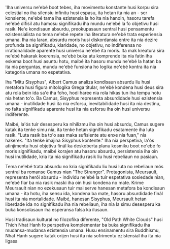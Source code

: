 'Iha universu ne'ebé boot tebes, iha movimentu konstante husi korpu sira celestial no iha silensiu infinitu husi espasu, ita hetan ita nia an - ser konsiente, ne'ebé tama iha ezistensia la ho ita nia hanoin, hasoru tarefa ne'ebé difisil atu hamosu signifikadu iha mundu ne'ebé la fo objetivu husi rasik. Ne'e kondisaun absurdu, preokupasaun sentral husi pensamentu ezistensialista no tema ne'ebé repete iha literatura ne'ebé trata esperiensia umana. Iha nia laran, absurdu moris husi diskordansia entre ita nia dezire profunda ba signifikadu, klaridade, no objetivu, no indiferensa no irrationalidade aparente husi universu ne'ebé ita moris. Ita mak kreatura sira ne'ebé hakarak koerensia, ne'ebé buka atu komprende ita nia fatin iha eskema boot husi asuntu hotu, maibé ita hasoru mundu ne'ebé la hatan ba ita nia perguntas, mundu ne'ebé funsiona ho logika ne'ebé kontra ita nia kategoria umana no espetativa.

Iha "Mitu Sisyphus", Albert Camus analiza kondisaun absurdu liu husi metafora husi figura mitologika Grega titular, ne'ebé kondena husi deus sira atu rola bein ida sa'e iha foho, hodi haree nia rola hikas tun iha tempu hotu nia hetan to'o. Ba Camus, Sisyphus representa absurdidade husi ezistensia umana - inutilidade husi ita nia esforsu, inevitabilidade husi ita nia destínu, no falta signifikadu aparente husi ita nia esforsu iha oin husi universu indiferente.

Maibé, la'ós tuir desesperu ka nihilizmu iha oin husi absurdu, Camus sugere katak ita tenke simu nia, ita tenke hetan signifikadu esatamente iha luta rasik. "Luta rasik ba to'o aas maka sufisiente atu enxe nia fuan," nia hakerek. "Ita tenke imajina Sisyphus kontente." Iha nia perspetiva, la'ós atinjimentu husi objetivu finál ka deskoberta planu kosmiku boot ne'ebé fo moris signifikadu, maibé korajen atu hasoru absurdu, persistensia iha oin husi inutilidade, kria ita nia signifikadu rasik liu husi rebeliaun no pasiaun.

Tema ne'ebé trata absurdu no kria signifikadu liu husi luta no rebeliaun mós sentral ba romanse Camus nian "The Stranger". Protagonista, Meursault, representa herói absurdu - individu ne'ebé la tuir espetativa sosiedade nian, ne'ebé fiar ba nia rasik maski iha oin husi kondena no mate. Krime Meursault nian no ezekusaun tuir mai serve hanesan metafora ba kondisaun umana - ita hotu, iha sensu ida, kondena ba mate, hasoru absurdidade finál husi ita nia mortalidade. Maibé, hanesan Sisyphus, Meursault hetan liberdade ida no signifikadu iha nia rebeliaun, iha nia la simu desesperu ka buka konsolasaun iha esperansa falsa ka ilusaun.

Husi tradisaun kultural no filozofika diferente, "Old Path White Clouds" husi Thich Nhat Hanh fo perspetiva komplementar ba buka signifikadu iha mudansa-mudansa ezistensia umana. Husu ensinamentu sira Buddhismu, Nhat Hanh sugere katak orijen husi ita nia sofrimentu ezistensial iha ita nia ligasa